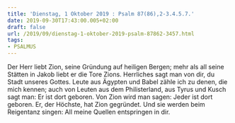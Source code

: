 ```yaml
---
title: 'Dienstag, 1 Oktober 2019 : Psalm 87(86),2-3.4.5.7.'
date: 2019-09-30T17:43:00.005+02:00
draft: false
url: /2019/09/dienstag-1-oktober-2019-psalm-87862-3457.html
tags: 
- PSALMUS
---
```


Der Herr liebt Zion, seine Gründung auf heiligen Bergen; mehr als all seine Stätten in Jakob liebt er die Tore Zions. Herrliches sagt man von dir, du Stadt unseres Gottes. Leute aus Ägypten und Babel zähle ich zu denen, die mich kennen; auch von Leuten aus dem Philisterland, aus Tyrus und Kusch sagt man: Er ist dort geboren. Von Zion wird man sagen: Jeder ist dort geboren. Er, der Höchste, hat Zion gegründet. Und sie werden beim Reigentanz singen: All meine Quellen entspringen in dir.